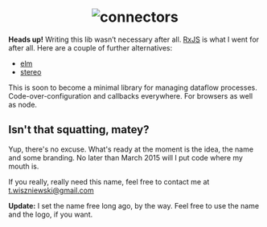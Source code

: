 <h1 align="center">
  <img alt="connectors" src="http://rawgit.com/tomekwi/connectors.js/master/assets/logo.svg" />
</h1>

**Heads up!** Writing this lib wasn’t necessary after all. [RxJS](https://github.com/Reactive-Extensions/RxJS) is what I went for after all. Here are a couple of further alternatives:

* [elm](http://elm-lang.org/)
* [stereo](https://github.com/tomekwi/stereo)

This is soon to become a minimal library for managing dataflow processes. Code-over-configuration and callbacks everywhere. For browsers as well as node.



Isn't that squatting, matey?
----------------------------

Yup, there's no excuse. What's ready at the moment is the idea, the name and some branding. No later than March 2015 will I put code where my mouth is.

If you really, really need this name, feel free to contact me at t.wiszniewski@gmail.com

**Update:** I set the name free long ago, by the way. Feel free to use the name and the logo, if you want.

